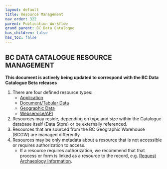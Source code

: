 ```yaml
---
layout: default
title: Resource Management
nav_order: 322
parent: Publication Workflow
grand_parent: BC Data Catalogue
has_children: false
has_toc: false
---
```


## BC DATA CATALOGUE RESOURCE MANAGEMENT
**This document is actively being updated to correspond with the BC Data Catalogue Beta releases**

1. There are four defined resource types: 
    - [Application](./dps_bcdc_w_application.md)
    - [Document/Tabular Data](./dps_bcdc_w_dataset.md)
    - [Geographic Data](./dps_bcdc_w_geographic_dataset.md)
    - [Webservice/API](./dps_bcdc_w_webservice_api.md)
1. Resources may reside, depending on type and size within the Catalogue database itself (Data Store) or be externally referenced.
2. Resources that are sourced from the BC Geographic Warehouse (BCGW) are managed differently.
3. Resources may be only metadata about a resource that is not accessible or requires authorization to access.
    + If a resource requires authorization, we recommend that that process or form is linked as a resource to the record, e.g. [Request Archaeology Information](https://catalogue.data.gov.bc.ca/dataset/a6d58d20-8e19-46ba-b5a0-f02e436fa765/resource/cbbd35ea-8ddb-4cb4-b717-d897e5303dc3).
